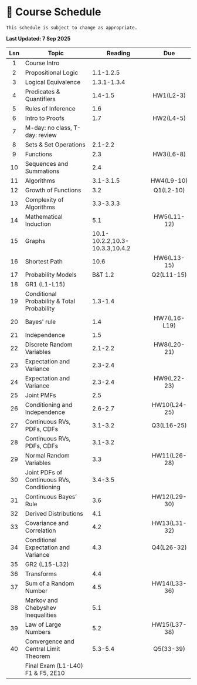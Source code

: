 # 📆 Course Schedule

```{note}
This schedule is subject to change as appropriate.
```
**Last Updated: 7 Sep 2025**

|Lsn|                     Topic                  |      Reading        | Due         |
|:-:|--------------------------------------------|---------------------|:-----------:|
|1  | Course Intro                               |                     |             |
|2  | Propositional Logic                        | 1.1-1.2.5           |             |
|3  | Logical Equivalence                        | 1.3.1-1.3.4         |             |
|4  | Predicates & Quantifiers                   | 1.4-1.5             | HW1(L2-3)   |
|5  | Rules of Inference                         | 1.6                 |             |
|6  | Intro to Proofs                            | 1.7                 | HW2(L4-5)   |
|7  | M-day: no class, T-day: review             |                     |             |
|8  | Sets & Set Operations                      | 2.1-2.2             |             |
|9  | Functions                                  | 2.3                 | HW3(L6-8)   |
|10 | Sequences and Summations                   | 2.4                 |             |
|11 | Algorithms                                 | 3.1-3.1.5           | HW4(L9-10)  |
|12 | Growth of Functions                        | 3.2                 | Q1(L2-10)   |
|13 | Complexity of Algorithms                   | 3.3-3.3.3           |             |
|14 | Mathematical Induction                     | 5.1                 | HW5(L11-12) |
|15 | Graphs                                     | 10.1-10.2.2,10.3-10.3.3,10.4.2|   |
|16 | Shortest Path                              | 10.6                | HW6(L13-15) |
|17 | Probability Models                         | B&T 1.2             | Q2(L11-15)  |
|18 | GR1 (L1-L15)                               |                     |             |
|19 | Conditional Probability & Total Probability| 1.3-1.4             |             |   
|20 | Bayes' rule                                | 1.4                 | HW7(L16-L19)|
|21 | Independence                               | 1.5                 |             |
|22 | Discrete Random Variables                  | 2.1-2.2             | HW8(L20-21) |
|23 | Expectation and Variance                   | 2.3-2.4             |             |
|24 | Expectation and Variance                   | 2.3-2.4             | HW9(L22-23) |
|25 | Joint PMFs                                 | 2.5                 |             |
|26 | Conditioning and Independence              | 2.6-2.7             | HW10(L24-25)|
|27 | Continuous RVs, PDFs, CDFs                 | 3.1-3.2             | Q3(L16-25)  |
|28 | Continuous RVs, PDFs, CDFs                 | 3.1-3.2             |             |
|29 | Normal Random Variables                    | 3.3                 | HW11(L26-28)| 
|30 | Joint PDFs of Continuous RVs, Conditioning | 3.4-3.5             |             |
|31 | Continuous Bayes’ Rule                     | 3.6                 | HW12(L29-30)|
|32 | Derived Distributions                      | 4.1                 |             |
|33 | Covariance and Correlation                 | 4.2                 | HW13(L31-32)|
|34 | Conditional Expectation and Variance       | 4.3                 | Q4(L26-32)  |
|35 | GR2 (L15-L32)                              |                     |             |
|36 | Transforms                                 | 4.4                 |             |
|37 | Sum of a Random Number                     | 4.5                 | HW14(L33-36)|
|38 | Markov and Chebyshev Inequalities          | 5.1                 |             |
|39 | Law of Large Numbers                       | 5.2                 | HW15(L37-38)|
|40 | Convergence and Central Limit Theorem      | 5.3-5.4             | Q5(33-39)   | 
|   | Final Exam (L1-L40) F1 & F5, 2E10          |                     |             |
           


